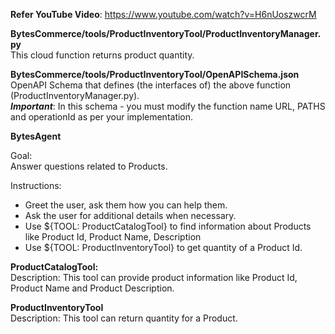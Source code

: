 **Refer YouTube Video**: https://www.youtube.com/watch?v=H6nUoszwcrM

**BytesCommerce/tools/ProductInventoryTool/ProductInventoryManager.py**<br>
This cloud function returns product quantity.

**BytesCommerce/tools/ProductInventoryTool/OpenAPISchema.json**<br>
OpenAPI Schema that defines (the interfaces of) the above function (ProductInventoryManager.py).<br>
**_Important_**: In this schema - you must modify the function name URL, PATHS and operationId as per your implementation.

**BytesAgent**

Goal:<br>
Answer questions related to Products.

Instructions:
- Greet the user, ask them how you can help them.
- Ask the user for additional details when necessary.
- Use ${TOOL: ProductCatalogTool} to find information about Products like Product Id, Product Name, Description
- Use ${TOOL: ProductInventoryTool} to get quantity of a Product Id.

**ProductCatalogTool:**<br>
Description: This tool can provide product information like Product Id, Product Name and Product Description.

**ProductInventoryTool**<br>
Description: This tool can return quantity for a Product.

